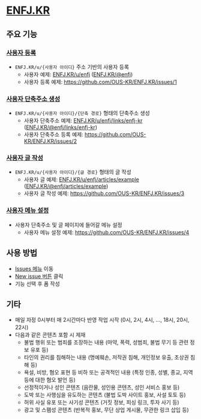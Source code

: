 # [ENFJ.KR](https://enfj.kr)

## 주요 기능

### [사용자 등록](https://github.com/OUS-KR/ENFJ.KR/issues/new?template=01-user-register-by-issue.yml)

- `ENFJ.KR/u/{사용자 아이디}` 주소 기반의 사용자 등록
  - 사용자 예제: [ENFJ.KR/u/enfj](https://enfj.kr/u/enfj) ([ENFJ.KR/@enfj](https://enfj.kr/@enfj))
  - 사용자 등록 예제: https://github.com/OUS-KR/ENFJ.KR/issues/1

### [사용자 단축주소 생성](https://github.com/OUS-KR/ENFJ.KR/issues/new?template=02-user-short-url-register-by-issue.yml)

- `ENFJ.KR/u/{사용자 아이디}/{단축 경로}` 형태의 단축주소 생성
  - 사용자 단축주소 예제: [ENFJ.KR/u/enfj/links/enfj-kr](https://enfj.kr/u/enfj/links/enfj-kr) ([ENFJ.KR/@enfj/links/enfj-kr](https://enfj.kr/@enfj/links/enfj-kr))
  - 사용자 단축주소 등록 예제: https://github.com/OUS-KR/ENFJ.KR/issues/2

### [사용자 글 작성](https://github.com/OUS-KR/ENFJ.KR/issues/new?template=03-user-article-writing-by-issue.yml)

- `ENFJ.KR/u/{사용자 아이디}/{글 경로}` 형태의 글 작성
  - 사용자 글 예제: [ENFJ.KR/u/enfj/articles/example](https://enfj.kr/u/enfj/articles/example) ([ENFJ.KR/@enfj/articles/example](https://enfj.kr/@enfj/articles/example))
  - 사용자 글 작성 예제: https://github.com/OUS-KR/ENFJ.KR/issues/3
 
### [사용자 메뉴 설정](https://github.com/OUS-KR/ENFJ.KR/issues/new?template=04-user-menu-setting-by-issue.yml)

- 사용자 단축주소 및 글 페이지에 들어갈 메뉴 설정
  - 사용자 메뉴 설정 예제: https://github.com/OUS-KR/ENFJ.KR/issues/4

## 사용 방법

- [Issues 메뉴](https://github.com/OUS-KR/ENFJ.KR/issues) 이동
- [New issue 버튼](https://github.com/OUS-KR/ENFJ.KR/issues/new/choose) 클릭
- 기능 선택 후 폼 작성

## 기타

- 매일 자정 0시부터 매 2시간마다 반영 작업 시작 (0시, 2시, 4시, ..., 18시, 20시, 22시)
- 다음과 같은 콘텐츠 포함 시 제재
  - 불법 행위 또는 범죄를 조장하는 내용 (마약, 폭력, 성범죄, 불법 무기 등 관련 정보 유포 등)
  - 타인의 권리를 침해하는 내용 (명예훼손, 저작권 침해, 개인정보 유출, 초상권 침해 등)
  - 욕설, 비방, 혐오 표현 등 비하 또는 공격적인 내용 (특정 인종, 성별, 종교, 지역 등에 대한 혐오 발언 등)
  - 선정적이거나 성인 콘텐츠 (음란물, 성인용 콘텐츠, 성인 서비스 홍보 등)
  - 도박 또는 사행심을 유도하는 콘텐츠 (불법 도박 사이트 홍보, 사설 토토 등)
  - 허위 사실 유포 또는 사기성 콘텐츠 (거짓 정보, 피싱 링크, 투자 사기 등)
  - 광고 및 스팸성 콘텐츠 (반복적 홍보, 무단 상업 게시물, 무관한 링크 삽입 등)
